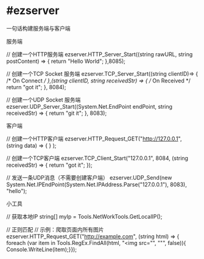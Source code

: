 <h1>#ezserver</h1>
一句话构建服务端与客户端

服务端

// 创建一个HTTP服务端
ezserver.HTTP_Server_Start((string rawURL, string postContent) => { return "Hello World"; },8085);

// 创建一个TCP Socket 服务端
ezserver.TCP_Server_Start((string clientID)=> { /* On Connect */ },(string clientID, string receivedStr) => { /* On Received */ return "got it"; }, 8084);

// 创建一个UDP Socket 服务端
ezserver.UDP_Server_Start((System.Net.EndPoint endPoint, string receivedStr) => { return "git it"; }, 8083);


客户端

// 创建一个HTTP客户端
ezserver.HTTP_Request_GET("http://127.0.0.1", (string data) => { } );

// 创建一个TCP客户端
ezserver.TCP_Client_Start("127.0.0.1", 8084, (string receivedStr) => { return "got it"; });

// 发送一条UDP消息（不需要创建客户端）
ezserver.UDP_Send(new System.Net.IPEndPoint(System.Net.IPAddress.Parse("127.0.0.1"), 8083), "hello");


小工具

// 获取本地IP
string[] myIp = Tools.NetWorkTools.GetLocalIP();

// 正则匹配 
// 示例：爬取页面内所有图片
ezserver.HTTP_Request_GET("http://example.com", (string html) => {
      foreach (var item in Tools.RegEx.FindAll(html, "<img src=\"", "\"", false)){
            Console.WriteLine(item);}});

